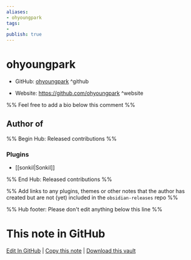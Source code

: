 ```yaml
---
aliases:
- ohyoungpark
tags:
- 
publish: true
---
```


# ohyoungpark

- GitHub: [ohyoungpark](https://github.com/ohyoungpark/) ^github
<!-- - Discord: `@` ^discord-->
- Website: <https://github.com/ohyoungpark> ^website
<!-- - [[Publish sites|Publish site]]: <https://> ^publish-->

%% Feel free to add a bio below this comment %%


## Author of

%% Begin Hub: Released contributions %%
### Plugins
- [[sonkil|Sonkil]]

%% End Hub: Released contributions %%

%% Add links to any plugins, themes or other notes that the author has created but are not (yet) included in the `obsidian-releases` repo %%

<!--
### Unlisted plugins
-->

<!--
### Others
-->

<!--
## Sponsor this author
-->

<!-- - [[GitHub sponsors]]: [Sponsor @ohyoungpark on GitHub Sponsors](https://github.com/sponsors/ohyoungpark) ^github-sponsor-->
<!-- - [[Buy me a coffee]]: <https://> ^buy-me-a-coffee-->
<!-- - [[PayPal]]: <https://> ^paypal-->
<!-- - [[Patreon]]: <https://> ^patreon-->

<!--
## Follow this author
-->

<!-- - [[YouTube Channels|On YouTube]]: <https://> ^youtube-->
<!-- - Twitter: <https://> ^twitter-->
<!-- - ... -->

%% Hub footer: Please don't edit anything below this line %%

# This note in GitHub

<span class="git-footer">[Edit In GitHub](https://github.dev/obsidian-community/obsidian-hub/blob/main/01%20-%20Community/People/ohyoungpark.md "git-hub-edit-note") | [Copy this note](https://raw.githubusercontent.com/obsidian-community/obsidian-hub/main/01%20-%20Community/People/ohyoungpark.md "git-hub-copy-note") | [Download this vault](https://github.com/obsidian-community/obsidian-hub/archive/refs/heads/main.zip "git-hub-download-vault") </span>
